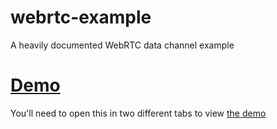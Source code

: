 # webrtc-example
A heavily documented WebRTC data channel example

# [Demo](http://qtip.github.io/webrtc-example/webrtc-example.html)
You'll need to open this in two different tabs to view [the demo](http://qtip.github.io/webrtc-example/webrtc-example.html)
